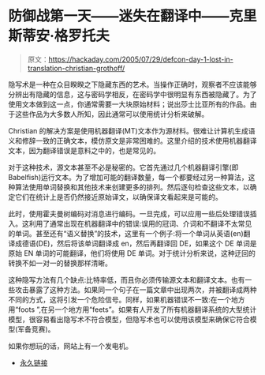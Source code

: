 # 防御战第一天——迷失在翻译中——克里斯蒂安·格罗托夫

> 原文：<https://hackaday.com/2005/07/29/defcon-day-1-lost-in-translation-christian-grothoff/>

隐写术是一种在众目睽睽之下隐藏东西的艺术。当操作正确时，观察者不应该能够分辨出有隐藏的信息，这与密码学相反，在密码学中很明显有东西被隐藏了。为了使用文本做到这一点，你通常需要一大块原始材料；说出莎士比亚所有的作品。由于这些作品为大多数人所知，因此通常可以使用统计分析来破解。

Christian 的解决方案是使用机器翻译(MT)文本作为源材料。很难让计算机生成语义和修辞一致的正确文本，模仿原文是非常困难的。这里介绍的技术使用机器翻译文本，因为翻译错误是意料之中的，也是常见的。

对于这种技术，源文本甚至不必是秘密的。它首先通过几个机器翻译引擎(即 Babelfish)运行文本。为了增加可能的翻译数量，每一个都要经过另一种算法，这种算法使用单词替换和其他技术来创建更多的排列。然后逐句检查这些文本，以确定它们在统计上是否仍然接近原始译文，以确保译文看起来是可能的。

此时，使用霍夫曼树编码对消息进行编码。一旦完成，可以应用一些后处理错误插入。这利用了通常出现在机器翻译中的错误:误用的冠词、介词和不翻译不太常见的单词。甚至还有“语义替换”的技术，这里有一个例子:将一个单词从英语(en)翻译成德语(DE)，然后将该单词翻译成 en，然后再翻译回 DE，如果这个 DE 单词是原始 EN 单词的可能翻译，他们将使用 DE 单词。对于统计分析来说，这种迂回的转换不如一对一的替换那样清晰。

这种隐写方法有几个缺点:比特率低，而且你必须传输源文本和翻译文本。也有一些攻击暴露了这种方法。如果同一个句子在一篇文章中出现两次，并被翻译成两种不同的方式，这将引发一个危险信号。同样，如果机器错误不一致:在一个地方用“foots ”,在另一个地方用“feets”。如果有人开发了所有机器翻译系统的大型统计模型，很容易看出隐写术不符合模型，但隐写术也可以使用该模型来确保它符合模型(军备竞赛)。

如果你想玩的话，网站上有一个发电机。

*   [永久链接](http://www.cs.purdue.edu/homes/rstutsma/stego)